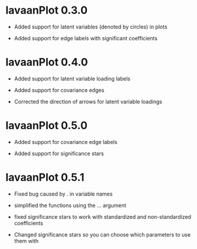 # lavaanPlot 0.3.0

* Added support for latent variables (denoted by circles) in plots

* Added support for edge labels with significant coefficients

# lavaanPlot 0.4.0

* Added support for latent variable loading labels

* Added support for covariance edges

* Corrected the direction of arrows for latent variable loadings

# lavaanPlot 0.5.0

* Added support for covariance edge labels

* Added support for significance stars

# lavaanPlot 0.5.1

* Fixed bug caused by . in variable names

* simplified the functions using the ... argument

* fixed significance stars to work with standardized and non-standardized coefficients

* Changed significance stars so you can choose which parameters to use them with

